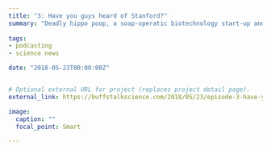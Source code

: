 ```yaml
---
title: "3: Have you guys heard of Stanford?"
summary: "Deadly hippo poop, a soap-operatic biotechnology start-up and a Wikipedia citation analysis. Interview with mathematician Izzy Aguiar."
  
tags:
- podcasting
- science news

date: "2018-05-23T00:00:00Z"


# Optional external URL for project (replaces project detail page).
external_link: https://buffstalkscience.com/2018/05/23/episode-3-have-you-guys-heard-of-stanford/

image:
  caption: ""
  focal_point: Smart

---
```

